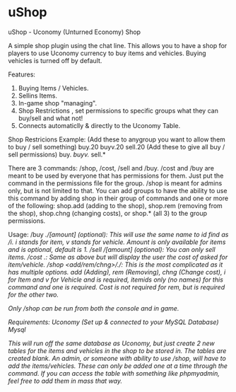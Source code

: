# uShop
uShop - Uconomy (Unturned Economy) Shop

A simple shop plugin using the chat line. This allows you to have a shop for players to use Uconomy currency to buy items and vehicles. Buying vehicles is turned off by default.

Features:

1. Buying Items / Vehicles.
2. Sellins Items.
3. In-game shop "managing".
4. Shop Restrictions , set permissions to specific groups what they can buy/sell and what not!
5. Connects automaticlly & directly to the Uconomy Table.

Shop Restricions Example:
(Add these to anygroup you want to allow them to buy / sell something)
<Permission Cooldown="0">buy.20</Permission>
<Permission Cooldown="0">buyv.20</Permission>
<Permission Cooldown="0">sell.20</Permission>
(Add these to give all buy / sell permissions)
<Permission Cooldown="0">buy.*</Permission>
<Permission Cooldown="0">buyv.*</Permission>
<Permission Cooldown="0">sell.*</Permission>

There are 3 commands: /shop, /cost, /sell and /buy.
/cost and /buy are meant to be used by everyone that has permissions for them. Just put the command in the permissions file for the group.
/shop is meant for admins only, but is not limited to that. You can add groups to have the ability to use this command by adding shop in their group of commands and one or more of the following: shop.add (adding to the shop), shop.rem (removing from the shop), shop.chng (changing costs), or shop.* (all 3) to the group permissions.

Usage:
/buy <i or v>.<item name or id>/[amount] (optional): This will use the same name to id find as /i. i stands for item, v stands for vehicle.  Amount is only available for items and is optional, default is 1.
/sell <item name or id>/[amount] (optional): You can only sell items. 
/cost <i or v>.<item name or id>: Same as above but will display the user the cost of asked for item/vehicle.
/shop <add/rem/chng>/<i or v>.<itemid>/<cost>: This is the most complicated as it has multiple options. add (Adding), rem (Removing), chng (Change cost), i for Item and v for Vehicle and is required, itemids only (no names) for this command and one is required. Cost is not required for rem, but is required for the other two.

Only /shop can be run from both the console and in game.

Requirements:
Uconomy (Set up & connected to your MySQL Database)
Mysql

This will run off the same database as Uconomy, but just create 2 new tables for the items and vehicles in the shop to be stored in. The tables are created blank. An admin, or someone with ability to use /shop, will have to add the items/vehicles. These can only be added one at a time through the command. If you can access the table with something like phpmyadmin, feel free to add them in mass that way.
